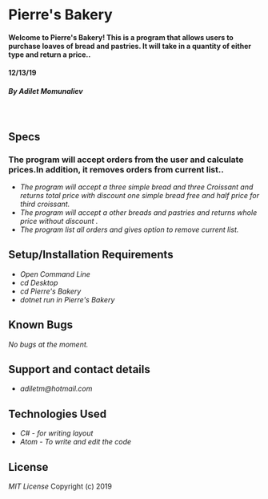 # **Pierre's Bakery**

#### Welcome to Pierre's Bakery! This is a program that allows users to purchase loaves of bread and pastries. It will take in a quantity of either type and return a price..
#### 12/13/19

##### By _**Adilet Momunaliev**_
&nbsp;
## **Specs**
### The program will accept orders from the user and calculate prices.In addition, it removes orders from current list..
* _The program will accept a three simple bread  and three Croissant and returns total price with discount one simple bread free and half price for third croissant._
* _The program will accept a other breads and pastries and returns whole price without discount ._
* _The program list all orders and gives option to remove current list._



## **Setup/Installation Requirements**

* _Open Command Line_
* _cd Desktop_
* _cd Pierre's Bakery_
* _dotnet run in Pierre's Bakery_

## **Known Bugs**

_No bugs at the moment._

## Support and contact details

* _adiletm@hotmail.com_

## **Technologies Used**

* _C# - for writing layout_
* _Atom - To write and edit the code_


## **License**

*MIT License*
Copyright (c) 2019
